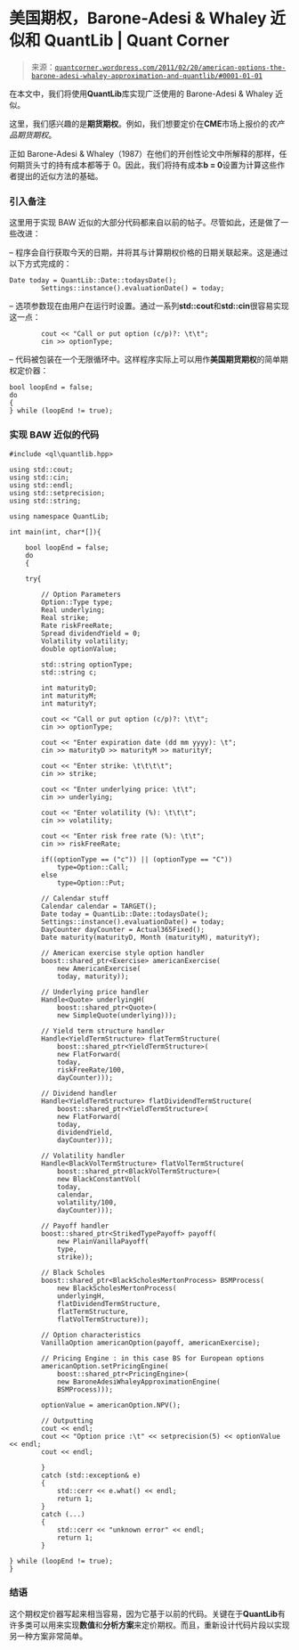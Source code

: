 <!--yml

category: 未分类

日期：2024-05-18 08:09:42

-->

# 美国期权，Barone-Adesi & Whaley 近似和 QuantLib | Quant Corner

> 来源：[`quantcorner.wordpress.com/2011/02/20/american-options-the-barone-adesi-whaley-approximation-and-quantlib/#0001-01-01`](https://quantcorner.wordpress.com/2011/02/20/american-options-the-barone-adesi-whaley-approximation-and-quantlib/#0001-01-01)

在本文中，我们将使用**QuantLib**库实现广泛使用的 Barone-Adesi & Whaley 近似。

这里，我们感兴趣的是**期货期权**。例如，我们想要定价在**CME**市场上报价的*农产品期货期权*。

正如 Barone-Adesi & Whaley（1987）在他们的开创性论文中所解释的那样，任何期货头寸的持有成本都等于 0。因此，我们将持有成本**b = 0**设置为计算这些作者提出的近似方法的基础。

### 引入备注

这里用于实现 BAW 近似的大部分代码都来自以前的帖子。尽管如此，还是做了一些改进：

– 程序会自行获取今天的日期，并将其与计算期权价格的日期关联起来。这是通过以下方式完成的：

```
Date today = QuantLib::Date::todaysDate();
		Settings::instance().evaluationDate() = today;
```

– 选项参数现在由用户在运行时设置。通过一系列**std::cout**和**std::cin**很容易实现这一点：

```
		cout << "Call or put option (c/p)?: \t\t";
		cin >> optionType;
```

– 代码被包装在一个无限循环中。这样程序实际上可以用作**美国期货期权**的简单期权定价器：

```
bool loopEnd = false;
do
{
} while (loopEnd != true);
```

### 实现 BAW 近似的代码

```
#include <ql\quantlib.hpp>

using std::cout;
using std::cin;
using std::endl;
using std::setprecision;
using std::string;

using namespace QuantLib;

int main(int, char*[]){

	bool loopEnd = false;
	do
	{

	try{

		// Option Parameters
		Option::Type type;
		Real underlying;
		Real strike;
		Rate riskFreeRate;
		Spread dividendYield = 0;
		Volatility volatility;
		double optionValue;

		std::string optionType;
		std::string c;

		int maturityD;
		int maturityM;
		int maturityY;

		cout << "Call or put option (c/p)?: \t\t";
		cin >> optionType;

		cout << "Enter expiration date (dd mm yyyy): \t";
		cin >> maturityD >> maturityM >> maturityY;

		cout << "Enter strike: \t\t\t\t";
		cin >> strike;

		cout << "Enter underlying price: \t\t";
		cin >> underlying;

		cout << "Enter volatility (%): \t\t\t";
		cin >> volatility;

		cout << "Enter risk free rate (%): \t\t";
		cin >> riskFreeRate;

		if((optionType == ("c")) || (optionType == "C"))
			type=Option::Call;
		else
			type=Option::Put;

		// Calendar stuff
		Calendar calendar = TARGET();
		Date today = QuantLib::Date::todaysDate();
		Settings::instance().evaluationDate() = today;
		DayCounter dayCounter = Actual365Fixed();
		Date maturity(maturityD, Month (maturityM), maturityY);

		// American exercise style option handler
		boost::shared_ptr<Exercise> americanExercise(
			new AmericanExercise(
			today, maturity));

		// Underlying price handler
		Handle<Quote> underlyingH(
			boost::shared_ptr<Quote>(
			new SimpleQuote(underlying)));

		// Yield term structure handler
		Handle<YieldTermStructure> flatTermStructure(
			boost::shared_ptr<YieldTermStructure>(
			new FlatForward(
			today,
			riskFreeRate/100,
			dayCounter)));

		// Dividend handler
		Handle<YieldTermStructure> flatDividendTermStructure(
			boost::shared_ptr<YieldTermStructure>(
			new FlatForward(
			today,
			dividendYield,
			dayCounter)));

		// Volatility handler
		Handle<BlackVolTermStructure> flatVolTermStructure(
			boost::shared_ptr<BlackVolTermStructure>(
			new BlackConstantVol(
			today,
			calendar,
			volatility/100,
			dayCounter)));

		// Payoff handler
		boost::shared_ptr<StrikedTypePayoff> payoff(
			new PlainVanillaPayoff(
			type,
			strike));

		// Black Scholes
		boost::shared_ptr<BlackScholesMertonProcess> BSMProcess(
			new BlackScholesMertonProcess(
			underlyingH,
			flatDividendTermStructure,
			flatTermStructure,
			flatVolTermStructure));

		// Option characteristics
		VanillaOption americanOption(payoff, americanExercise);

		// Pricing Engine : in this case BS for European options
		americanOption.setPricingEngine(
			boost::shared_ptr<PricingEngine>(
			new BaroneAdesiWhaleyApproximationEngine(
			BSMProcess)));

		optionValue = americanOption.NPV();

		// Outputting
		cout << endl;
		cout << "Option price :\t" << setprecision(5) << optionValue << endl;
		cout << endl;

		}
		catch (std::exception& e)
		{
			std::cerr << e.what() << endl;
			return 1;
		}
		catch (...)
		{
			std::cerr << "unknown error" << endl;
			return 1;
		}		

} while (loopEnd != true);
}
```

### 结语

这个期权定价器写起来相当容易，因为它基于以前的代码。关键在于**QuantLib**有许多类可以用来实现**数值**和**分析方案**来定价期权。而且，重新设计代码片段以实现另一种方案非常简单。
